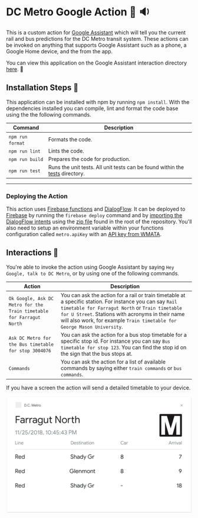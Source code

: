 # DC Metro Google Action 🚉 🔉
This is a custom action for [Google Assistant](https://assistant.google.com/) which will tell you the current rail and bus predictions for the DC Metro transit system. These actions can be invoked on anything that supports Google Assistant such as a phone, a Google Home device, and the from the app.

You can view this application on the Google Assistant interaction directory [here](https://jamesiv.es). 📡

## Installation Steps 💽
This application can be installed with npm by running `npm install`. With the dependencies installed you can compile, lint and format the code base using the the following commands.

| Command | Description |
| ------------- | ------------- |
| `npm run format` | Formats the code. |
| `npm run lint` | Lints the code. |
| `npm run build` | Prepares the code for production. |
| `npm run test` | Runs the unit tests. All unit tests can be found within the [tests](functions/src/tests) directory. |

---

### Deploying the Action
This action uses [Firebase functions](https://firebase.google.com/docs/functions/) and [DialogFlow](https://dialogflow.com/). It can be deployed to [Firebase](https://firebase.google.com/) by running the `firebase deploy` command and by [importing the DialogFlow intents](https://dialogflow.com/docs/agents/export-import-restore) using the [zip file](DC-Metro.zip) found in the root of the repository. You'll also need to setup an environment variable within your functions configuration called `metro.apiKey` with an [API key from WMATA](https://developer.wmata.com/).


## Interactions 💬
You're able to invoke the action using Google Assistant by saying `Hey Google, talk to DC Metro`, or by using one of the following commands.

| Action | Description |
| ------------- | ------------- |
| `Ok Google, Ask DC Metro for the Train timetable for Farragut North`  | You can ask the action for a rail or train timetable at a specific station. For instance you can say `Rail timetable for Farragut North` or `Train timetable for U Street`. Stations with acronyms in their name will also work, for example `Train timetable for George Mason University`. |
| `Ask DC Metro for the Bus timetable for stop 3004076`  | You can ask the action for a bus stop timetable for a specific stop id. For instance you can say `Bus timetable for stop 123`. You can find the stop id on the sign that the bus stops at. |
| `Commands`  | You can ask the action for a list of available commands by saying either `train commands` or `bus commands`.  |

If you have a screen the action will send a detailed timetable to your device.

![Screenshot](assets/screenshot.png)
